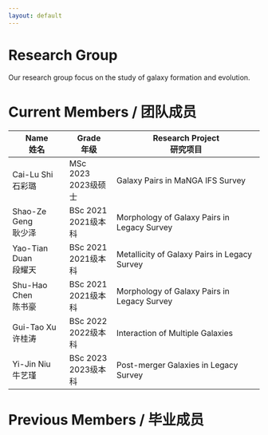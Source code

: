 ```yaml
---
layout: default
---
```


# Research Group

Our research group focus on the study of galaxy formation and evolution.

# Current Members / 团队成员

Name <br> 姓名 | Grade <br> 年级 | Research Project <br> 研究项目
-----------|--------|------
Cai-Lu Shi <br> 石彩璐 | MSc 2023 <br> 2023级硕士 | Galaxy Pairs in MaNGA IFS Survey
Shao-Ze Geng <br> 耿少泽 | BSc 2021 <br> 2021级本科 | Morphology of Galaxy Pairs in Legacy Survey
Yao-Tian Duan <br> 段耀天 | BSc 2021 <br> 2021级本科 | Metallicity of Galaxy Pairs in Legacy Survey
Shu-Hao Chen <br> 陈书豪 | BSc 2021 <br> 2021级本科 | Morphology of Galaxy Pairs in Legacy Survey
Gui-Tao Xu <br> 许桂涛 | BSc 2022 <br> 2022级本科 | Interaction of Multiple Galaxies
Yi-Jin Niu <br> 牛艺瑾 | BSc 2023 <br> 2023级本科 | Post-merger Galaxies in Legacy Survey

# Previous Members / 毕业成员